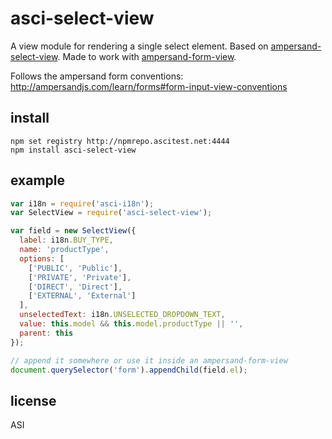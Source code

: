 # asci-select-view

A view module for rendering a single select element.
Based on [ampersand-select-view](https://github.com/AmpersandJS/ampersand-select-view).
Made to work with [ampersand-form-view](https://github.com/AmpersandJS/ampersand-form-view).

Follows the ampersand form conventions:
http://ampersandjs.com/learn/forms#form-input-view-conventions

## install

```
npm set registry http://npmrepo.ascitest.net:4444
npm install asci-select-view
```

## example

```javascript
var i18n = require('asci-i18n');
var SelectView = require('asci-select-view');

var field = new SelectView({
  label: i18n.BUY_TYPE,
  name: 'productType',
  options: [
    ['PUBLIC', 'Public'],
    ['PRIVATE', 'Private'],
    ['DIRECT', 'Direct'],
    ['EXTERNAL', 'External']
  ],
  unselectedText: i18n.UNSELECTED_DROPDOWN_TEXT,
  value: this.model && this.model.productType || '',
  parent: this
});

// append it somewhere or use it inside an ampersand-form-view
document.querySelector('form').appendChild(field.el);
```

## license

ASI
